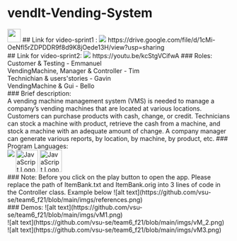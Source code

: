 # vendIt-Vending-System
<img src="https://raw.githubusercontent.com/MartinHeinz/MartinHeinz/master/wave.gif" width="30px">
## Link for video-sprint1 : <img src="https://img.icons8.com/color/48/000000/services--v3.png"/> https://drive.google.com/file/d/1cMi-OeNfl5rZDPDDR9f8d9K8jOede13H/view?usp=sharing <br/> 
## Link for video-sprint2: <img src="https://img.icons8.com/color/48/000000/services--v3.png"/>  https://youtu.be/kcStgVCifwA
### Roles: </br>
Customer & Testing - Emmanuel </br>
VendingMachine, Manager & Controller - Tim </br>
Technichian & users'stories - Gavin </br>
VendingMachine & Gui - Bello </br>
### Brief description: </br>
A vending machine management system (VMS) is needed to manage a company’s vending machines that are located at various locations. Customers can purchase products with cash, change, or credit. Technicians can stock a machine with product, retrieve the cash from a machine, and stock a machine with an adequate amount of change. A company manager can generate various reports, by location, by machine, by product, etc.
### Program Languages: </br>
<img src="https://cdn.worldvectorlogo.com/logos/java.svg" alt="JavaScript Logo" width="50" height="50"/><img align="left" src="https://img.shields.io/badge/css3-%231572B6.svg?style=for-the-badge&logo=css&logoColor=white"/>  <img src="https://github.com/vsu-se/team6_f21/blob/main/imgs/kisspng-javafx-scene-builder-fxml-jar-mobile-app-developme-builder-5ad89537135646.2692307815241434150792.jpg" alt="JavaScript Logo" width="50" height="50"/>
 </br> 
### Note: Before you click on the play button to open the app. Please replace the path of ItemBank.txt and ItemBank.orig into 3 lines of code in the Controller class. Example below 
![alt text](https://github.com/vsu-se/team6_f21/blob/main/imgs/references.png) </br>
### Demos:
![alt text](https://github.com/vsu-se/team6_f21/blob/main/imgs/vM1.png) </br>
![alt text](https://github.com/vsu-se/team6_f21/blob/main/imgs/vM_2.png) </br>
![alt text](https://github.com/vsu-se/team6_f21/blob/main/imgs/vM3.png) </br>
